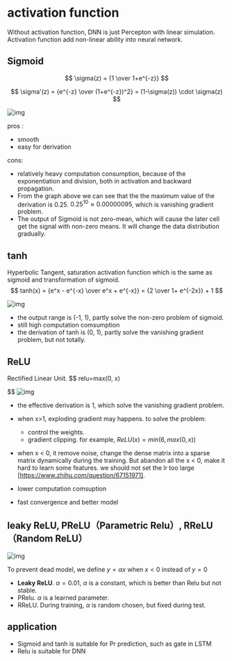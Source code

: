 # activation function

Without  activation function, DNN is just Percepton with linear simulation. Activation function add non-linear ability into neural network.

## Sigmoid

$$
\sigma(z) = {1 \over 1+e^{-z}}
$$

$$
\sigma'(z) = {e^{-z} \over (1+e^{-z})^2} = (1-\sigma(z)) \cdot \sigma(z)
$$

![img](https://pic2.zhimg.com/80/v2-595feb9c4660fdee432dcd30b8256735_1440w.jpg)

pros :

- smooth
- easy for derivation

cons:

- relatively heavy computation consumption, because of the exponentiation and division, both in activation and backward propagation.
- From the graph above we can see that the the maximum value of the derivation is 0.25. $0.25^{10} \approx 0.00000095$, which is vanishing gradient problem.
- The output of Sigmoid is not zero-mean, which will cause the later cell get the signal with non-zero means. It will change the data distribution gradually.

## tanh

Hyperbolic Tangent, saturation activation function which is the same as sigmoid and transformation of sigmoid.
$$
tanh(x) = {e^x - e^{-x} \over e^x + e^{-x}} = {2 \over 1+ e^{-2x}} + 1
$$


![img](https://pic1.zhimg.com/80/v2-ac5875cf045fbdf213b8b0ba67f10b30_1440w.jpg)

- the output range is (-1, 1), partly solve the non-zero problem of sigmoid.
- still high computation comsumption
- the derivation of tanh is (0, 1), partly solve the vanishing gradient problem, but not totally.

## ReLU

Rectified Linear Unit. 
$$
relu=max(0, x)

$$
![img](https://pic2.zhimg.com/80/v2-da3babf705f525effbaab3bbbed7df51_1440w.jpg)

- the effective derivation is 1, which solve the vanishing gradient problem.
- when x>1, exploding gradient may happens. to solve the problem:
  - control the weights.
  - gradient clipping. for example, $ReLU(x)=min(6, max(0,x))$

- when x < 0, it remove noise, change the dense matrix into a sparse matrix dynamically during the training. But abandon all the x < 0, make it hard to learn some features. we should not set the lr too large [https://www.zhihu.com/question/67151971]. 
- lower computation comsuption
- fast convergence and better model

## leaky ReLU, PReLU（Parametric Relu）, RReLU（Random ReLU）

![img](https://pic3.zhimg.com/80/v2-96c799e1b9f0b80de1ca17e503e4c11a_1440w.jpg)



To prevent dead model, we define $y=\alpha x$ when $x<0$ instead of $y =0$

- **Leaky ReLU**. $\alpha = 0.01$, $\alpha$ is a constant, which is better than Relu but not stable.
- PRelu. $\alpha$ is a learned parameter.
- RReLU. During training, $\alpha$ is random chosen, but fixed during test.

## application

- Sigmoid and tanh is suitable for Pr prediction, such as gate in LSTM
- Relu is suitable for DNN

